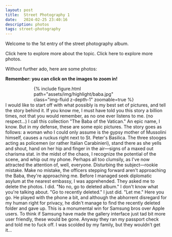 ```yaml
---
layout: post
title:  Street Photography 1
date:   2024-02-25 23:40:16
description: photos
tags: street-photography
---
```

<p>Welcome to the 1st entry of the street photography album.</p>
<p>Click here to explore more about the topic. Click here to explore more photos.</p>
<p>Without further ado, here are some photos:</p>

<p class="text-center"><b>Remember: you can click on the images to zoom in!</b></p>

<div class="row mt-3 text-center">
    <div class="col-sm mt-3 mt-md-0" style="max-width: 65%; margin: auto;">
        {% include figure.html path="assets/img/highlight/baba.jpg" class="img-fluid z-depth-1" zoomable=true %}
    </div>
</div>
<div class="caption">
    I would like to start off with what possibly is my best set of pictures, and tell the story behind it. If you know me, I must have told you this story a billion times, not that you would remember, as no one ever listens to me. (no respect...)
    I call this collection "The Baba of the Vatican." An epic name, I know. But in my defense, these are some epic pictures. The story goes as follows: a woman who I could only assume is the gypsy mother of Mussolini himself, causes a ruckus right next to St. Peter's Basilica. The three stooges acting as policemen (or rather Italian Carabinieri), stand there as she yells and shout, hand on her hip and finger in the air—signs of a maxed out charisma stat.
    in the midst of the chaos, I recognize the potential of the scene, and whip out my phone. Perhaps all too clumsily, as I've now attracted the attention of, well, everyone. Disturbing the subject—rookie mistake. Make no mistake, the officers stepping forward aren't approaching the Baba, they're approaching me. Before I managed seek diplomatic asylum at the nearest embassy, I was apprehended. They asked me to delete the photos. I did. "No no, go to deleted album." I don't know what you're talking about. "Go to recently deleted." I just did. "Let me." Here you go. He played with the phone a bit, and although the abhorrent disregard for my human right for privacy, he didn't manage to find the recently deleted folder and gave up. This is a monumental win for Samsung bros over Apple users. To think if Samsung have made the gallery interface just tad bit more user friendly, these would be gone. Anyway they ran my passport check and told me to fuck off. I was scolded by my family, but they wouldn't get it...
</div>